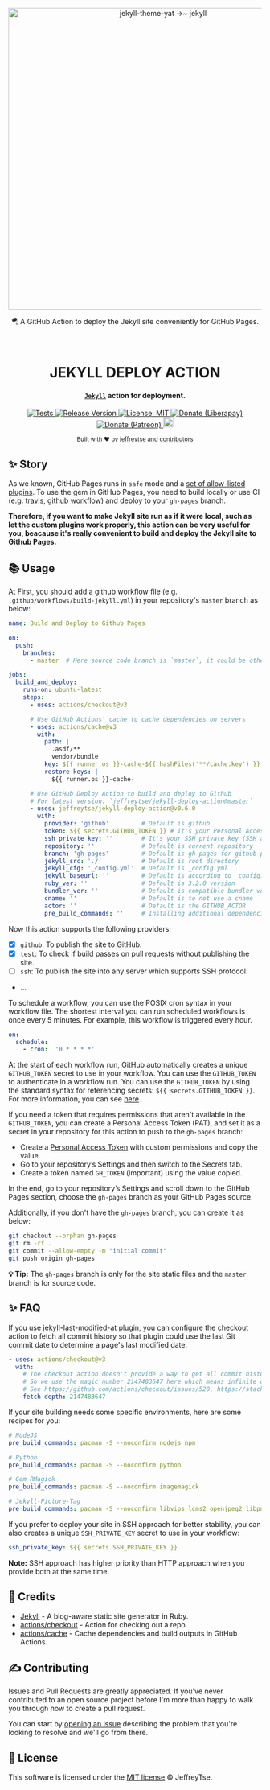 <div align="center">
  <br>

  <a href="https://github.com/jeffreytse/jekyll-deploy-action">
    <img alt="jekyll-theme-yat →~ jekyll" src="https://user-images.githubusercontent.com/9413601/107134556-211ea280-692e-11eb-9d13-afb253db5c67.png" width="600">
  </a>

  <p>🪂 A GitHub Action to deploy the Jekyll site conveniently for GitHub Pages.</p>

  <br>

  <h1> JEKYLL DEPLOY ACTION </h1>

</div>

<h4 align="center">
  <a href="https://jekyllrb.com/" target="_blank"><code>Jekyll</code></a> action for deployment.
</h4>

<p align="center">

  <a href="https://jeffreytse.github.io/jekyll-deploy-action">
    <img src="https://github.com/jeffreytse/jekyll-deploy-action/workflows/Tests/badge.svg"
      alt="Tests" />
  </a>

  <a href="https://github.com/jeffreytse/jekyll-deploy-action/releases">
    <img src="https://img.shields.io/github/v/release/jeffreytse/jekyll-deploy-action?color=brightgreen"
      alt="Release Version" />
  </a>

  <a href="https://opensource.org/licenses/MIT">
  <img src="https://img.shields.io/badge/License-MIT-brightgreen.svg"
  alt="License: MIT" />
  </a>

  <a href="https://liberapay.com/jeffreytse">
  <img src="http://img.shields.io/liberapay/goal/jeffreytse.svg?logo=liberapay"
  alt="Donate (Liberapay)" />
  </a>

  <a href="https://patreon.com/jeffreytse">
  <img src="https://img.shields.io/badge/support-patreon-F96854.svg?style=flat-square"
  alt="Donate (Patreon)" />
  </a>

  <a href="https://ko-fi.com/jeffreytse">
  <img height="20" src="https://www.ko-fi.com/img/githubbutton_sm.svg"
  alt="Donate (Ko-fi)" />
  </a>

</p>

<div align="center">
  <sub>Built with ❤︎ by
  <a href="https://jeffreytse.net">jeffreytse</a> and
  <a href="https://github.com/jeffreytse/jekyll-deploy-action/graphs/contributors">contributors </a>
</div>

## ✨ Story

As we known, GitHub Pages runs in `safe` mode and a [set of allow-listed plugins](https://pages.github.com/versions/). To use the gem in GitHub Pages, you need to build locally or use CI (e.g. [travis](https://travis-ci.org/), [github workflow](https://help.github.com/en/actions/configuring-and-managing-workflows/configuring-a-workflow)) and deploy to your `gh-pages` branch.

**Therefore, if you want to make Jekyll site run as if it were local, such as let
the custom plugins work properly, this action can be very useful for you,
beacause it's really convenient to build and deploy the Jekyll site to Github
Pages.**

## 📚 Usage

At First, you should add a github workflow file (e.g. `.github/workflows/build-jekyll.yml`) in your repository's `master` branch as below:

```yml
name: Build and Deploy to Github Pages

on:
  push:
    branches:
      - master  # Here source code branch is `master`, it could be other branch

jobs:
  build_and_deploy:
    runs-on: ubuntu-latest
    steps:
      - uses: actions/checkout@v3

      # Use GitHub Actions' cache to cache dependencies on servers
      - uses: actions/cache@v3
        with:
          path: |
            .asdf/**
            vendor/bundle
          key: ${{ runner.os }}-cache-${{ hashFiles('**/cache.key') }}
          restore-keys: |
            ${{ runner.os }}-cache-

      # Use GitHub Deploy Action to build and deploy to Github
      # For latest version: `jeffreytse/jekyll-deploy-action@master`
      - uses: jeffreytse/jekyll-deploy-action@v0.6.0
        with:
          provider: 'github'         # Default is github
          token: ${{ secrets.GITHUB_TOKEN }} # It's your Personal Access Token(PAT)
          ssh_private_key: ''        # It's your SSH private key (SSH approach)
          repository: ''             # Default is current repository
          branch: 'gh-pages'         # Default is gh-pages for github provider
          jekyll_src: './'           # Default is root directory
          jekyll_cfg: '_config.yml'  # Default is _config.yml
          jekyll_baseurl: ''         # Default is according to _config.yml
          ruby_ver: ''               # Default is 3.2.0 version
          bundler_ver: ''            # Default is compatible bundler version (~>2.5.0)
          cname: ''                  # Default is to not use a cname
          actor: ''                  # Default is the GITHUB_ACTOR
          pre_build_commands: ''     # Installing additional dependencies (Arch Linux)
```

Now this action supports the following providers:

- [x] `github`: To publish the site to GitHub.
- [x] `test`: To check if build passes on pull requests without publishing the site.
- [ ] `ssh`: To publish the site into any server which supports SSH protocol.
- ...

To schedule a workflow, you can use the POSIX cron syntax in your workflow file.
The shortest interval you can run scheduled workflows is once every 5 minutes.
For example, this workflow is triggered every hour.

```yml
on:
  schedule:
    - cron:  '0 * * * *'
```

At the start of each workflow run, GitHub automatically creates a unique
`GITHUB_TOKEN` secret to use in your workflow. You can use the `GITHUB_TOKEN`
to authenticate in a workflow run. You can use the `GITHUB_TOKEN` by using the
standard syntax for referencing secrets: `${{ secrets.GITHUB_TOKEN }}`. For
more information, you can see [here](https://docs.github.com/en/actions/security-guides/automatic-token-authentication).

If you need a token that requires permissions that aren't available in the
`GITHUB_TOKEN`, you can create a Personal Access Token (PAT), and set it as
a secret in your repository for this action to push to the `gh-pages` branch:

- Create a [Personal Access Token](https://github.com/settings/tokens) with custom permissions and copy the value.
- Go to your repository’s Settings and then switch to the Secrets tab.
- Create a token named `GH_TOKEN` (important) using the value copied.

In the end, go to your repository’s Settings and scroll down to the GitHub Pages
 section, choose the `gh-pages` branch as your GitHub Pages source.

Additionally, if you don't have the `gh-pages` branch, you can create it as below:

```bash
git checkout --orphan gh-pages
git rm -rf .
git commit --allow-empty -m "initial commit"
git push origin gh-pages
```

**💡 Tip:** The `gh-pages` branch is only for the site static files and the `master` branch is for source code.

## ✨ FAQ

If you use [jekyll-last-modified-at](https://github.com/gjtorikian/jekyll-last-modified-at) plugin, you can configure the checkout action to fetch all commit history so that plugin could use the last Git commit date to determine a page's last modified date.

```yaml
- uses: actions/checkout@v3
  with:
    # The checkout action doesn't provide a way to get all commit history for a single branch
    # So we use the magic number 2147483647 here which means infinite depth for git fetch
    # See https://github.com/actions/checkout/issues/520, https://stackoverflow.com/a/6802238
    fetch-depth: 2147483647
```

If your site building needs some specific environments, here are some recipes
for you:

```yaml
# NodeJS
pre_build_commands: pacman -S --noconfirm nodejs npm

# Python
pre_build_commands: pacman -S --noconfirm python

# Gem RMagick
pre_build_commands: pacman -S --noconfirm imagemagick

# Jekyll-Picture-Tag
pre_build_commands: pacman -S --noconfirm libvips lcms2 openjpeg2 libpng libwebp libheif imagemagick openslide libjxl poppler-glib
```

If you prefer to deploy your site in SSH approach for better stability, you can
also creates a unique `SSH_PRIVATE_KEY` secret to use in your workflow:

```yml
ssh_private_key: ${{ secrets.SSH_PRIVATE_KEY }}
```

__Note:__ SSH approach has higher priority than HTTP approach when you provide
both at the same time.

## 🌱 Credits

- [Jekyll](https://github.com/jekyll/jekyll) - A blog-aware static site generator in Ruby.
- [actions/checkout](https://github.com/actions/checkout) - Action for checking out a repo.
- [actions/cache](https://github.com/actions/cache) - Cache dependencies and build outputs in GitHub Actions.

## ✍️  Contributing

Issues and Pull Requests are greatly appreciated. If you've never contributed to an open source project before I'm more than happy to walk you through how to create a pull request.

You can start by [opening an issue](https://github.com/jeffreytse/jekyll-deploy-action/issues/new) describing the problem that you're looking to resolve and we'll go from there.

## 🌈 License

This software is licensed under the [MIT license](https://opensource.org/licenses/mit-license.php) © JeffreyTse.
